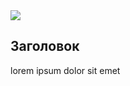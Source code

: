 <img src="https://yt3.googleusercontent.com/ytc/AGIKgqM5EBQwHNHy1bikiit5Dxqt6xKlxF9YBvPU7API=s900-c-k-c0x00ffffff-no-rj">

## Заголовок

lorem ipsum dolor sit emet
